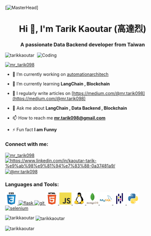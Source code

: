[![MasterHead](https://miro.medium.com/v2/resize:fit:1400/1*n3FAnk_c97ptZt1YW7cEqw.gif)]
<h1 align="center">Hi 👋, I'm Tarik Kaoutar (高達烈)</h1>
<h3 align="center">A passionate Data Backend developer from Taiwan</h3>
<img align="right" alt="Coding" width="400" src="https://dresma.ai/wp-content/uploads/2022/02/Backend-Developer-NodeJS.gif">
<p align="left"> <img src="https://komarev.com/ghpvc/?username=tarikkaoutar&label=Profile%20views&color=0e75b6&style=flat" alt="tarikkaoutar" /> </p>

<p align="left"> <a href="https://twitter.com/mr_tarik098" target="blank"><img src="https://img.shields.io/twitter/follow/mr_tarik098?logo=twitter&style=for-the-badge" alt="mr_tarik098" /></a> </p>

- 🔭 I’m currently working on [automationarchitech](http://automationarchitech.com/)

- 🌱 I’m currently learning **LangChain , Blockchain**

- 📝 I regularly write articles on [https://medium.com/@mr.tarik098](https://medium.com/@mr.tarik098)

- 💬 Ask me about **LangChain , Data Backend , Blockchain**

- 📫 How to reach me **mr.tarik098@gmail.com**

- ⚡ Fun fact **I am Funny**

<h3 align="left">Connect with me:</h3>
<p align="left">
<a href="https://twitter.com/mr_tarik098" target="blank"><img align="center" src="https://raw.githubusercontent.com/rahuldkjain/github-profile-readme-generator/master/src/images/icons/Social/twitter.svg" alt="mr_tarik098" height="30" width="40" /></a>
<a href="https://linkedin.com/in/https://www.linkedin.com/in/kaoutar-tarik-%e9%ab%98%e9%81%94%e7%83%88-0a37481a9/" target="blank"><img align="center" src="https://raw.githubusercontent.com/rahuldkjain/github-profile-readme-generator/master/src/images/icons/Social/linked-in-alt.svg" alt="https://www.linkedin.com/in/kaoutar-tarik-%e9%ab%98%e9%81%94%e7%83%88-0a37481a9/" height="30" width="40" /></a>
<a href="https://medium.com/@mr.tarik098" target="blank"><img align="center" src="https://raw.githubusercontent.com/rahuldkjain/github-profile-readme-generator/master/src/images/icons/Social/medium.svg" alt="@mr.tarik098" height="30" width="40" /></a>
</p>

<h3 align="left">Languages and Tools:</h3>
<p align="left"> <a href="https://www.w3schools.com/css/" target="_blank" rel="noreferrer"> <img src="https://raw.githubusercontent.com/devicons/devicon/master/icons/css3/css3-original-wordmark.svg" alt="css3" width="40" height="40"/> </a> <a href="https://flask.palletsprojects.com/" target="_blank" rel="noreferrer"> <img src="https://www.vectorlogo.zone/logos/pocoo_flask/pocoo_flask-icon.svg" alt="flask" width="40" height="40"/> </a> <a href="https://git-scm.com/" target="_blank" rel="noreferrer"> <img src="https://www.vectorlogo.zone/logos/git-scm/git-scm-icon.svg" alt="git" width="40" height="40"/> </a> <a href="https://www.w3.org/html/" target="_blank" rel="noreferrer"> <img src="https://raw.githubusercontent.com/devicons/devicon/master/icons/html5/html5-original-wordmark.svg" alt="html5" width="40" height="40"/> </a> <a href="https://developer.mozilla.org/en-US/docs/Web/JavaScript" target="_blank" rel="noreferrer"> <img src="https://raw.githubusercontent.com/devicons/devicon/master/icons/javascript/javascript-original.svg" alt="javascript" width="40" height="40"/> </a> <a href="https://www.linux.org/" target="_blank" rel="noreferrer"> <img src="https://raw.githubusercontent.com/devicons/devicon/master/icons/linux/linux-original.svg" alt="linux" width="40" height="40"/> </a> <a href="https://www.mongodb.com/" target="_blank" rel="noreferrer"> <img src="https://raw.githubusercontent.com/devicons/devicon/master/icons/mongodb/mongodb-original-wordmark.svg" alt="mongodb" width="40" height="40"/> </a> <a href="https://www.mysql.com/" target="_blank" rel="noreferrer"> <img src="https://raw.githubusercontent.com/devicons/devicon/master/icons/mysql/mysql-original-wordmark.svg" alt="mysql" width="40" height="40"/> </a> <a href="https://pandas.pydata.org/" target="_blank" rel="noreferrer"> <img src="https://raw.githubusercontent.com/devicons/devicon/2ae2a900d2f041da66e950e4d48052658d850630/icons/pandas/pandas-original.svg" alt="pandas" width="40" height="40"/> </a> <a href="https://www.python.org" target="_blank" rel="noreferrer"> <img src="https://raw.githubusercontent.com/devicons/devicon/master/icons/python/python-original.svg" alt="python" width="40" height="40"/> </a> <a href="https://www.selenium.dev" target="_blank" rel="noreferrer"> <img src="https://raw.githubusercontent.com/detain/svg-logos/780f25886640cef088af994181646db2f6b1a3f8/svg/selenium-logo.svg" alt="selenium" width="40" height="40"/> </a> </p>

<p><img align="left" src="https://github-readme-stats.vercel.app/api/top-langs?username=tarikkaoutar&show_icons=true&locale=en&layout=compact" alt="tarikkaoutar" /></p>

<p>&nbsp;<img align="center" src="https://github-readme-stats.vercel.app/api?username=tarikkaoutar&show_icons=true&locale=en" alt="tarikkaoutar" /></p>

<p><img align="center" src="https://github-readme-streak-stats.herokuapp.com/?user=tarikkaoutar&" alt="tarikkaoutar" /></p>
